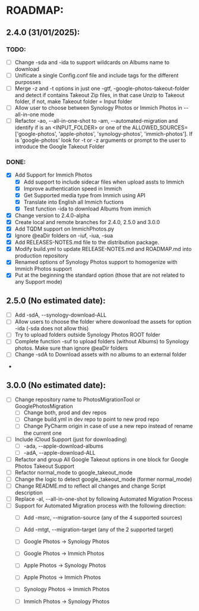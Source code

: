 # ROADMAP:

## 2.4.0 (31/01/2025):
### TODO:
- [ ] Change -sda and -ida to support wildcards on Albums name to download
- [ ] Unificate a single Config.conf file and include tags for the different purposses
- [ ] Merge -z and -t options in just one -gtf, -google-photos-takeout-folder and detect if contains Takeout Zip files, in that case Unzip to Takeout folder, if not, make Takeout folder = Input folder
- [ ] Allow user to choose between Synology Photos or Immich Photos in --all-in-one mode
- [ ] Refactor -ao, --all-in-one-shot to -am, --automated-migration <SRC> <TGT> and identify if <SRC> is an <INPUT_FOLDER> or one of the ALLOWED_SOURCES=['google-photos', 'apple-photos', 'synology-photos', 'immich-photos']. If is 'google-photos' look for -t or -z arguments or prompt to the user to introduce the Google Takeout Folder

### DONE:
- [x] Add Support for Immich Photos
  - [x] Add support to include sidecar files when upload assts to Immich
  - [x] Improve authentication speed in Immich
  - [x] Get Supported media type from Immich using API
  - [x] Translate into English all Immich fuctions
  - [x] Test function -ida to download Albums from immich
- [x] Change version to 2.4.0-alpha
- [x] Create local and remote branches for 2.4.0, 2.5.0 and 3.0.0
- [x] Add TQDM support on ImmichPhotos.py
- [x] Ignore @eaDir folders on -iuf, -iua, -sua
- [x] Add RELEASES-NOTES.md file to the distribution package.
- [x] Modify build.yml to update RELEASE-NOTES.md and ROADMAP.md into production repository
- [x] Renamed options of Synology Photos support to homogenize with Immich Photos support
- [x] Put at the beginning the standard option (those that are not related to any Support mode)

## 2.5.0 (No estimated date):
- [ ] Add -sdA, --synology-download-ALL
- [ ] Allow users to choose the folder where dowonload the assets for option -ida (-sda does not allow this)
- [ ] Try to upload folders outside Synology Photos ROOT folder
- [ ] Complete function -suf to upload folders (without Albums) to Synology photos. Make sure than ignore @eaDir folders
- [ ] Change -sdA to Download assets with no albums to an external folder
- 
## 3.0.0 (No estimated date):
- [ ] Change repository name to PhotosMigrationTool or GooglePhotosMigration
    - [ ] Change both, prod and dev repos
    - [ ] Change build.yml in dev repo to point to new prod repo
    - [ ] Change PyCharm origin in case of use a new repo instead of rename the current one
- [ ] Include iCloud Support (just for downloading)
    - [ ] -ada, --apple-download-albums
    - [ ] -adA, --apple-download-ALL
- [ ] Refactor and group All Google Takeout options in one block for Google Photos Takeout Support
- [ ] Refactor normal_mode to google_takeout_mode
- [ ] Change the logic to detect google_takeout_mode (former normal_mode)
- [ ] Change README.md to reflect all changes and change Script description
- [ ] Replace -al, --all-in-one-shot by following Automated Migration Process
- [ ] Support for Automated Migration process with the following direction:
    - [ ] Add -msrc, --migration-source (any of the 4 supported sources)
    - [ ] Add -mtgt, --migration-target (any of the 2 supported target)
    - [ ] Google Photos -> Synology Photos
    - [ ] Google Photos -> Immich Photos
    - [ ] Apple Photos -> Synology Photos
    - [ ] Apple Photos -> Immich Photos
    - [ ] Synology Photos -> Immich Photos
    - [ ] Immich Photos -> Synology Photos

